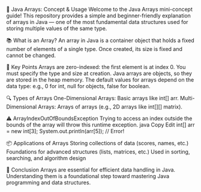 🧠 Java Arrays: Concept & Usage
Welcome to the Java Arrays mini-concept guide! This repository provides a simple and beginner-friendly explanation of arrays in Java — one of the most fundamental data structures used for storing multiple values of the same type.

📚 What is an Array?
An array in Java is a container object that holds a fixed number of elements of a single type. Once created, its size is fixed and cannot be changed.

🚀 Key Points
Arrays are zero-indexed: the first element is at index 0.
You must specify the type and size at creation.
Java arrays are objects, so they are stored in the heap memory.
The default values for arrays depend on the data type: e.g., 0 for int, null for objects, false for boolean.

🔍 Types of Arrays
One-Dimensional Arrays: Basic arrays like int[] arr.
Multi-Dimensional Arrays: Arrays of arrays (e.g., 2D arrays like int[][] matrix).

⚠️ ArrayIndexOutOfBoundsException
Trying to access an index outside the bounds of the array will throw this runtime exception.
java
Copy
Edit
int[] arr = new int[3];
System.out.println(arr[5]); // Error!

📦 Applications of Arrays
Storing collections of data (scores, names, etc.)
Foundations for advanced structures (lists, matrices, etc.)
Used in sorting, searching, and algorithm design

📌 Conclusion
Arrays are essential for efficient data handling in Java. Understanding them is a foundational step toward mastering Java programming and data structures.
